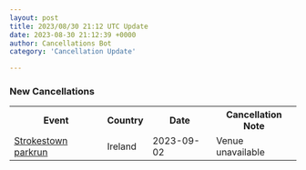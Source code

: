 ```yaml
---
layout: post
title: 2023/08/30 21:12 UTC Update
date: 2023-08-30 21:12:39 +0000
author: Cancellations Bot
category: 'Cancellation Update'

---
```


<h3>New Cancellations</h3>
<div class='hscrollable'>
<table style='width: 100%'>
    <tr>
        <th>Event</th>
        <th>Country</th>
        <th>Date</th>
        <th>Cancellation Note</th>
    </tr>
    <tr>
        <td><a href="https://www.parkrun.ie/strokestown">Strokestown parkrun</a></td>
        <td>Ireland</td>
        <td>2023-09-02</td>
        <td>Venue unavailable</td>
    </tr>
</table>
</div>
